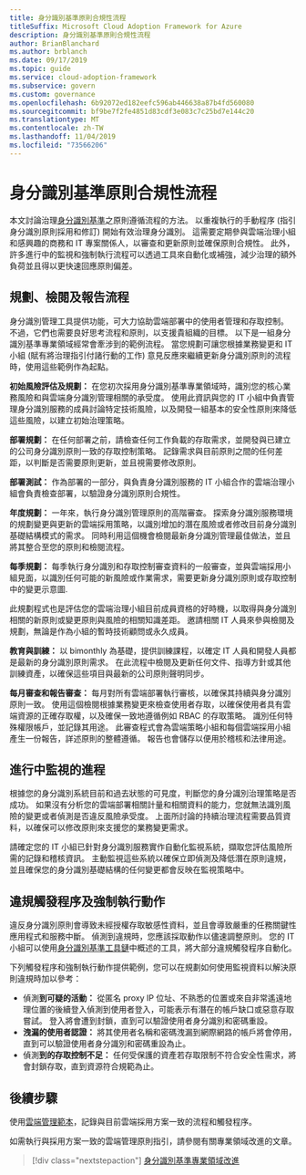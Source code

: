 ```yaml
---
title: 身分識別基準原則合規性流程
titleSuffix: Microsoft Cloud Adoption Framework for Azure
description: 身分識別基準原則合規性流程
author: BrianBlanchard
ms.author: brblanch
ms.date: 09/17/2019
ms.topic: guide
ms.service: cloud-adoption-framework
ms.subservice: govern
ms.custom: governance
ms.openlocfilehash: 6b92072ed182eefc596ab446638a87b4fd560080
ms.sourcegitcommit: bf9be7f2fe4851d83cdf3e083c7c25bd7e144c20
ms.translationtype: MT
ms.contentlocale: zh-TW
ms.lasthandoff: 11/04/2019
ms.locfileid: "73566206"
---
```

# <a name="identity-baseline-policy-compliance-processes"></a>身分識別基準原則合規性流程

本文討論治理[身分識別基準](./index.md)之原則遵循流程的方法。 以重複執行的手動程序 (指引身分識別原則採用和修訂) 開始有效治理身分識別。 這需要定期參與雲端治理小組和感興趣的商務和 IT 專案關係人，以審查和更新原則並確保原則合規性。 此外，許多進行中的監視和強制執行流程可以透過工具來自動化或補強，減少治理的額外負荷並且得以更快速回應原則偏差。

## <a name="planning-review-and-reporting-processes"></a>規劃、檢閱及報告流程

身分識別管理工具提供功能，可大力協助雲端部署中的使用者管理和存取控制。 不過，它們也需要良好思考流程和原則，以支援貴組織的目標。 以下是一組身分識別基準專業領域經常會牽涉到的範例流程。 當您規劃可讓您根據業務變更和 IT 小組 (賦有將治理指引付諸行動的工作) 意見反應來繼續更新身分識別原則的流程時，使用這些範例作為起點。

**初始風險評估及規劃：** 在您初次採用身分識別基準專業領域時，識別您的核心業務風險和與雲端身分識別管理相關的承受度。 使用此資訊與您的 IT 小組中負責管理身分識別服務的成員討論特定技術風險，以及開發一組基本的安全性原則來降低這些風險，以建立初始治理策略。

**部署規劃：** 在任何部署之前，請檢查任何工作負載的存取需求，並開發與已建立的公司身分識別原則一致的存取控制策略。 記錄需求與目前原則之間的任何差距，以判斷是否需要原則更新，並且視需要修改原則。

**部署測試：** 作為部署的一部分，與負責身分識別服務的 IT 小組合作的雲端治理小組會負責檢查部署，以驗證身分識別原則合規性。

**年度規劃：** 一年來，執行身分識別管理原則的高階審查。 探索身分識別服務環境的規劃變更與更新的雲端採用策略，以識別增加的潛在風險或者修改目前身分識別基礎結構模式的需求。 同時利用這個機會檢閱最新身分識別管理最佳做法，並且將其整合至您的原則和檢閱流程。

**每季規劃：** 每季執行身分識別和存取控制審查資料的一般審查，並與雲端採用小組見面，以識別任何可能的新風險或作業需求，需要更新身分識別原則或存取控制中的變更示意圖.

此規劃程式也是評估您的雲端治理小組目前成員資格的好時機，以取得與身分識別相關的新原則或變更原則與風險的相關知識差距。 邀請相關 IT 人員來參與檢閱及規劃，無論是作為小組的暫時技術顧問或永久成員。

**教育與訓練：** 以 bimonthly 為基礎，提供訓練課程，以確定 IT 人員和開發人員都是最新的身分識別原則需求。 在此流程中檢閱及更新任何文件、指導方針或其他訓練資產，以確保這些項目與最新的公司原則聲明同步。

**每月審查和報告審查：** 每月對所有雲端部署執行審核，以確保其持續與身分識別原則一致。 使用這個檢閱根據業務變更來檢查使用者存取，以確保使用者具有雲端資源的正確存取權，以及確保一致地遵循例如 RBAC 的存取策略。 識別任何特殊權限帳戶，並記錄其用途。 此審查程式會為雲端策略小組和每個雲端採用小組產生一份報告，詳述原則的整體遵循。 報告也會儲存以便用於稽核和法律用途。

## <a name="processes-for-ongoing-monitoring"></a>進行中監視的進程

根據您的身分識別系統目前和過去狀態的可見度，判斷您的身分識別治理策略是否成功。 如果沒有分析您的雲端部署相關計量和相關資料的能力，您就無法識別風險的變更或者偵測是否違反風險承受度。 上面所討論的持續治理流程需要品質資料，以確保可以修改原則來支援您的業務變更需求。

請確定您的 IT 小組已針對身分識別服務實作自動化監視系統，擷取您評估風險所需的記錄和稽核資訊。 主動監視這些系統以確保立即偵測及降低潛在原則違規，並且確保您的身分識別基礎結構的任何變更都會反映在監視策略中。

## <a name="violation-triggers-and-enforcement-actions"></a>違規觸發程序及強制執行動作

違反身分識別原則會導致未經授權存取敏感性資料，並且會導致嚴重的任務關鍵性應用程式和服務中斷。 偵測到違規時，您應該採取動作以儘速調整原則。 您的 IT 小組可以使用[身分識別基準工具鏈](./toolchain.md)中概述的工具，將大部分違規觸發程序自動化。

下列觸發程序和強制執行動作提供範例，您可以在規劃如何使用監視資料以解決原則違規時加以參考：

- 偵測**到可疑的活動：** 從匿名 proxy IP 位址、不熟悉的位置或來自非常遙遠地理位置的後續登入偵測到使用者登入，可能表示有潛在的帳戶缺口或惡意存取嘗試。 登入將會遭到封鎖，直到可以驗證使用者身分識別和密碼重設。
- **洩漏的使用者認證：** 將其使用者名稱和密碼洩漏到網際網路的帳戶將會停用，直到可以驗證使用者身分識別和密碼重設為止。
- 偵測**到的存取控制不足：** 任何受保護的資產若存取限制不符合安全性需求，將會封鎖存取，直到資源符合規範為止。

## <a name="next-steps"></a>後續步驟

使用[雲端管理範本](./template.md)，記錄與目前雲端採用方案一致的流程和觸發程序。

如需執行與採用方案一致的雲端管理原則指引，請參閱有關專業領域改進的文章。

> [!div class="nextstepaction"]
> [身分識別基準專業領域改進](./discipline-improvement.md)
